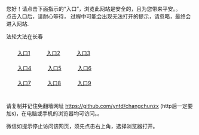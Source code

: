 您好！请点击下面指示的“入口”，浏览此网站是安全的，且为您带来平安。。 <br/>
点击入口后，请耐心等待， 过程中可能会出现无法打开的提示，请忽略，最终会进入网站. </br>

法轮大法在长春<br/>
<div style="padding:10px"><a style="margin:20px" target="_blank" href="https://d21yt0vukpleh5.cloudfront.net/2Qpsp?vnxdfv" id="ccLink1" rel="nofollow">入口1</a> <a target="_blank" style="margin:20px" href="https://d1r99bvjju7ltr.cloudfront.net/2Qpsp?nhiktz" id="ccLink2" rel="nofollow">入口2</a> <a style="margin:20px" target="_blank" href="https://d3o7rdt0sxdjcj.cloudfront.net/2Qpsp?lypukcz" id="ccLink3" rel="nofollow">入口3</a></div>

<div style="padding:10px" ><a style="margin:20px" target="_blank" href="https://d21yt0vukpleh5.cloudfront.net/2Qpsp?vnxdfv" id="ccLink4" rel="nofollow">入口4</a> <a style="margin:20px" href="https://d1r99bvjju7ltr.cloudfront.net/2Qpsp?nhiktz" target="_blank" id="ccLink5" rel="nofollow">入口5</a> <a style="margin:20px" href="https://d3o7rdt0sxdjcj.cloudfront.net/2Qpsp?lypukcz" target="_blank" id="ccLink6" rel="nofollow">入口6</a></div>

<div style="padding:10px"><a style="margin:20px" target="_blank" href="https://d21yt0vukpleh5.cloudfront.net/2Qpsp?vnxdfv" id="ccLink7" rel="nofollow">入口7</a> <a style="margin:20px" href="https://d1r99bvjju7ltr.cloudfront.net/2Qpsp?nhiktz" target="_blank" id="ccLink8" rel="nofollow">入口8</a> <a style="margin:20px" target="_blank" href="https://d3o7rdt0sxdjcj.cloudfront.net/2Qpsp?lypukcz" id="ccLink9" rel="nofollow">入口9</a></div>

<br/>



请复制并记住免翻墙网址 https://github.com/yntd/changchunzx (http后一定要加s)，在电脑或手机的浏览器均可访问。。<br/>

微信如提示停止访问该网页，须先点击右上角，选择浏览器打开。

